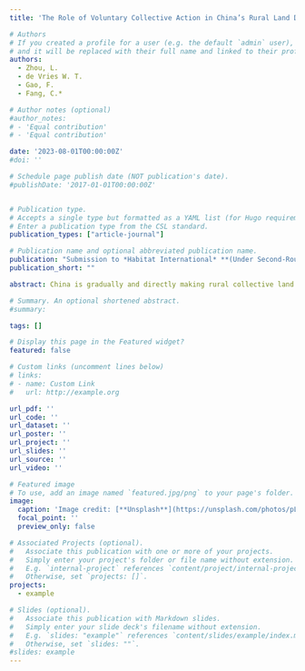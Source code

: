 ```yaml
---
title: 'The Role of Voluntary Collective Action in China’s Rural Land Development.(Under Second-Round Review)'

# Authors
# If you created a profile for a user (e.g. the default `admin` user), write the username (folder name) here
# and it will be replaced with their full name and linked to their profile.
authors:
  - Zhou, L.
  - de Vries W. T.
  - Gao, F.
  - Fang, C.*

# Author notes (optional)
#author_notes:
# - 'Equal contribution'
# - 'Equal contribution'

date: '2023-08-01T00:00:00Z'
#doi: ''

# Schedule page publish date (NOT publication's date).
#publishDate: '2017-01-01T00:00:00Z'


# Publication type.
# Accepts a single type but formatted as a YAML list (for Hugo requirements).
# Enter a publication type from the CSL standard.
publication_types: ["article-journal"]

# Publication name and optional abbreviated publication name.
publication: "Submission to *Habitat International* **(Under Second-Round Review)**"
publication_short: ""

abstract: China is gradually and directly making rural collective land available on the land market. It is important to understand how stakeholders collectively treat and manage this land, and if this collective action leads to effective and sustainable results. This paper, however, revises Ostrom’s framework of collective action by constructing the joint analysis of social capital, trust, and cooperation performance, in order to better capture the distinction between voluntary action and enforced action of stakeholders towards a sustainable goal. We analyze the role of voluntary collective action through higher-order structural equation modeling (HSEM), applied to a database consisting of 324 households in Jiangsu Province, China, collected in 2022 and 2023. The results suggest that social capital effectively promotes villagers' trust in policy implementers by establishing new institutions, increasing actors' trustworthiness, and improving channels of information exchange, and the first two means are more effective than the latter. We also demonstrate the significant positive effect of trust on cooperation performance, with trusting relationships with familiar groups and the credible behavior of policy implementers affecting performance outcomes of collective action. Moreover, social capital drives cooperation performance through the mediating effect of mutual trust that it breeds. With this revised framework and verified hypotheses one can thus create more effective policies to avoid inequality and informality in the land marketization process in China.

# Summary. An optional shortened abstract.
#summary:

tags: []

# Display this page in the Featured widget?
featured: false

# Custom links (uncomment lines below)
# links:
# - name: Custom Link
#   url: http://example.org

url_pdf: ''
url_code: ''
url_dataset: ''
url_poster: ''
url_project: ''
url_slides: ''
url_source: ''
url_video: ''

# Featured image
# To use, add an image named `featured.jpg/png` to your page's folder.
image:
  caption: 'Image credit: [**Unsplash**](https://unsplash.com/photos/pLCdAaMFLTE)'
  focal_point: ''
  preview_only: false

# Associated Projects (optional).
#   Associate this publication with one or more of your projects.
#   Simply enter your project's folder or file name without extension.
#   E.g. `internal-project` references `content/project/internal-project/index.md`.
#   Otherwise, set `projects: []`.
projects:
  - example

# Slides (optional).
#   Associate this publication with Markdown slides.
#   Simply enter your slide deck's filename without extension.
#   E.g. `slides: "example"` references `content/slides/example/index.md`.
#   Otherwise, set `slides: ""`.
#slides: example
---
```


